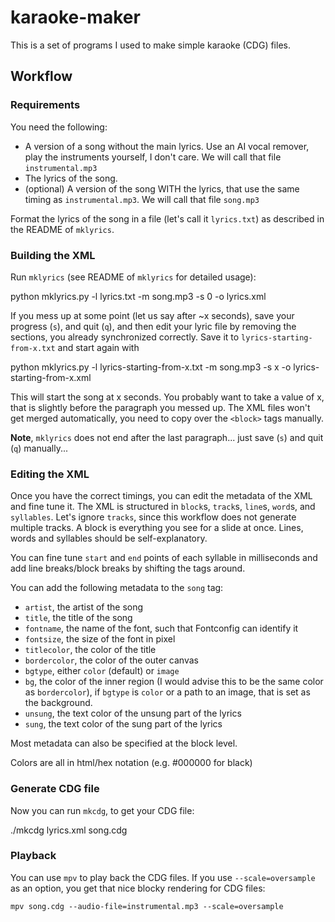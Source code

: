 # karaoke-maker

This is a set of programs I used to make simple karaoke (CDG) files.

## Workflow


### Requirements
You need the following:

  - A version of a song without the main lyrics. Use an AI vocal remover, play the instruments yourself, I don't care. We will call that file `instrumental.mp3`
  - The lyrics of the song.
  - (optional) A version of the song WITH the lyrics, that use the same timing as `instrumental.mp3`. We will call that file `song.mp3`

Format the lyrics of the song in a file (let's call it `lyrics.txt`) as described in the README of `mklyrics`.

### Building the XML

Run `mklyrics` (see README of `mklyrics` for detailed usage):

   python mklyrics.py -l lyrics.txt -m song.mp3 -s 0 -o lyrics.xml 

If you mess up at some point (let us say after ~x seconds), save your progress (`s`), and quit (`q`), and then edit your lyric file by removing the sections, 
you already synchronized correctly. Save it to `lyrics-starting-from-x.txt` and start again with

   python mklyrics.py -l lyrics-starting-from-x.txt -m song.mp3 -s x -o lyrics-starting-from-x.xml 

This will start the song at x seconds. You probably want to take a value of x, that is slightly before the paragraph you messed up.
The XML files won't get merged automatically, you need to copy over the ` <block> ` tags manually.

**Note**, `mklyrics` does not end after the last paragraph... just save (`s`) and quit (`q`) manually...

### Editing the XML

Once you have the correct timings, you can edit the metadata of the XML and fine tune it. The XML is structured in `block`s, `track`s, `line`s, `word`s, and `syllables`.
Let's ignore `tracks`, since this workflow does not generate multiple tracks. A block is everything you see for a slide at once. Lines, words and syllables should be 
self-explanatory.

You can fine tune `start` and `end` points of each syllable in milliseconds and add line breaks/block breaks by shifting the tags around.

You can add the following metadata to the `song` tag:

  - `artist`, the artist of the song
  - `title`, the title of the song
  - `fontname`, the name of the font, such that Fontconfig can identify it
  - `fontsize`, the size of the font in pixel
  - `titlecolor`, the color of the title
  - `bordercolor`, the color of the outer canvas
  - `bgtype`, either `color` (default) or `image`
  - `bg`, the color of the inner region (I would advise this to be the same color as `bordercolor`), if `bgtype` is `color` or a path to an image, that is set as the background.
  - `unsung`, the text color of the unsung part of the lyrics
  - `sung`, the text color of the sung part of the lyrics

Most metadata can also be specified at the block level. 

Colors are all in html/hex notation (e.g. #000000 for black)

### Generate CDG file

Now you can run `mkcdg`, to get your CDG file:

   ./mkcdg lyrics.xml song.cdg

### Playback

You can use `mpv` to play back the CDG files. If you use `--scale=oversample` as an option, you get that nice blocky rendering for CDG files:

    mpv song.cdg --audio-file=instrumental.mp3 --scale=oversample
